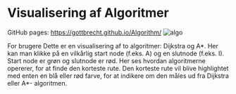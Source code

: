 # Visualisering af Algoritmer
GitHub pages: https://gottbrecht.github.io/Algorithm/
![algo](https://github.com/user-attachments/assets/10b9ff0d-4d49-4dd7-8190-ee20c425d93c)

For brugere
Dette er en visualisering af to algoritmer: Dijkstra og A*. Her kan man klikke på en vilkårlig start node (f.eks. A) og en slutnode (f.eks. I). Start node er grøn og slutnode er rød. Her ses hvordan algoritmerne opererer, for at finde den korteste rute. Den korteste rute vil blive highlightet med enten en blå eller rød farve, for at indikere om den måles ud fra Dijkstra eller A*- algoritmen.


